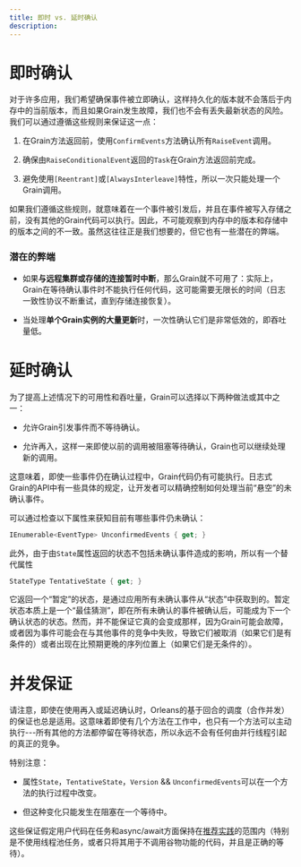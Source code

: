 ```yaml
---
title: 即时 vs. 延时确认
description: 
---
```


# 即时确认

对于许多应用，我们希望确保事件被立即确认，这样持久化的版本就不会落后于内存中的当前版本，而且如果Grain发生故障，我们也不会有丢失最新状态的风险。我们可以通过遵循这些规则来保证这一点：

1. 在Grain方法返回前，使用`ConfirmEvents`方法确认所有`RaiseEvent`调用。

2. 确保由`RaiseConditionalEvent`返回的`Task`在Grain方法返回前完成。

3. 避免使用`[Reentrant]`或`[AlwaysInterleave]`特性，所以一次只能处理一个Grain调用。

如果我们遵循这些规则，就意味着在一个事件被引发后，并且在事件被写入存储之前，没有其他的Grain代码可以执行。因此，不可能观察到内存中的版本和存储中的版本之间的不一致。虽然这往往正是我们想要的，但它也有一些潜在的弊端。

### 潜在的弊端

* 如果**与远程集群或存储的连接暂时中断**，那么Grain就不可用了：实际上，Grain在等待确认事件时不能执行任何代码，这可能需要无限长的时间（日志一致性协议不断重试，直到存储连接恢复）。

* 当处理**单个Grain实例的大量更新**时，一次性确认它们是非常低效的，即吞吐量低。


# 延时确认

为了提高上述情况下的可用性和吞吐量，Grain可以选择以下两种做法或其中之一：

* 允许Grain引发事件而不等待确认。

* 允许再入，这样一来即使以前的调用被阻塞等待确认，Grain也可以继续处理新的调用。

这意味着，即使一些事件仍在确认过程中，Grain代码仍有可能执行。日志式Grain的API中有一些具体的规定，让开发者可以精确控制如何处理当前“悬空”的未确认事件。

可以通过检查以下属性来获知目前有哪些事件仍未确认：

```csharp
IEnumerable<EventType> UnconfirmedEvents { get; }
```
此外，由于由`State`属性返回的状态不包括未确认事件造成的影响，所以有一个替代属性 

```csharp
StateType TentativeState { get; }
```

它返回一个“暂定”的状态，是通过应用所有未确认事件从“状态”中获取到的。暂定状态本质上是一个“最佳猜测”，即在所有未确认的事件被确认后，可能成为下一个确认状态的状态。然而，并不能保证它真的会变成那样，因为Grain可能会故障，或者因为事件可能会在与其他事件的竞争中失败，导致它们被取消（如果它们是有条件的）或者出现在比预期更晚的序列位置上（如果它们是无条件的）。

# 并发保证

请注意，即使在使用再入或延迟确认时，Orleans的基于回合的调度（合作并发）的保证也总是适用。这意味着即使有几个方法在工作中，也只有一个方法可以主动执行---所有其他的方法都停留在等待状态，所以永远不会有任何由并行线程引起的真正的竞争。

特别注意：

- 属性`State`，`TentativeState`，`Version` && `UnconfirmedEvents`可以在一个方法的执行过程中改变。

- 但这种变化只能发生在阻塞在一个等待中。

这些保证假定用户代码在任务和async/await方面保持在[推荐实践](~/docs/grains/external_tasks_and_grains.md)的范围内（特别是不使用线程池任务，或者只将其用于不调用谷物功能的代码，并且是正确的等待）。 